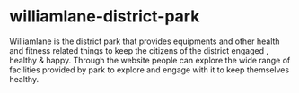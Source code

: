 # williamlane-district-park
Williamlane is the district park that provides equipments and other health and fitness related things to keep the citizens of the district engaged , healthy &amp; happy. Through the website people can explore the wide range of facilities provided by park to explore and engage with it to keep themselves healthy.
